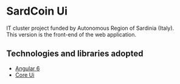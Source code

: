 # SardCoin Ui

IT cluster project funded by Autonomous Region of Sardinia (Italy).  
This version is the front-end of the web application.

## Technologies and libraries adopted
* [Angular 6](https://angular.io)
* [Core Ui](https://coreui.io/)


